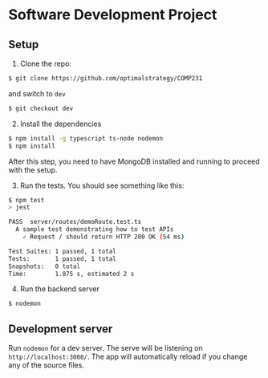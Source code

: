 # Software Development Project

## Setup
1. Clone the repo:
```bash
$ git clone https://github.com/optimalstrategy/COMP231
```

and switch to `dev`
```bash
$ git checkout dev
```

2. Install the dependencies
```bash
$ npm install -g typescript ts-node nodemon
$ npm install
```

After this step, you need to have MongoDB installed and running to proceed with the setup.

3. Run the tests. You should see something like this:
```bash
$ npm test
> jest

PASS  server/routes/demoRoute.test.ts
  A sample test demonstrating how to test APIs
    ✓ Request / should return HTTP 200 OK (54 ms)

Test Suites: 1 passed, 1 total
Tests:       1 passed, 1 total
Snapshots:   0 total
Time:        1.875 s, estimated 2 s
```

4. Run the backend server
```bash
$ nodemon
```

## Development server

Run `nodemon` for a dev server. The serve will be listening on `http://localhost:3000/`. The app will automatically reload if you change any of the source files.
